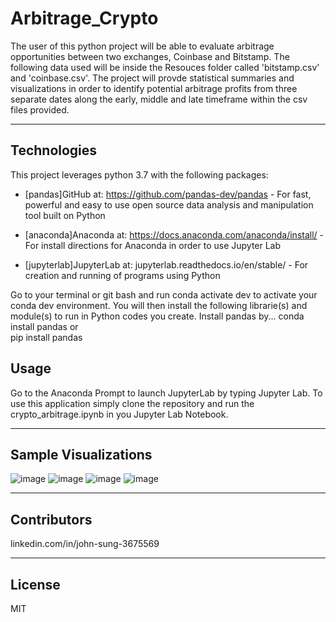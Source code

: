 # Arbitrage_Crypto

The user of this python project will be able to evaluate arbitrage opportunities between two exchanges, Coinbase and Bitstamp. The following data used will be inside the Resouces folder called 'bitstamp.csv' and 'coinbase.csv'. The project will provde statistical summaries and visualizations in order to identify potential arbitrage profits from three separate dates along the early, middle and late timeframe within the csv files provided.

---

## Technologies

This project leverages python 3.7 with the following packages:
 
* [pandas]GitHub at: https://github.com/pandas-dev/pandas - For fast, powerful and easy to use open source data analysis and manipulation tool built on Python

* [anaconda]Anaconda at: https://docs.anaconda.com/anaconda/install/ - For install directions for Anaconda in order to use Jupyter Lab

* [jupyterlab]JupyterLab at: jupyterlab.readthedocs.io/en/stable/ - For creation and running of programs using Python 

Go to your terminal or git bash and run conda activate dev to activate your conda dev environment. 
You will then install the following librarie(s) and module(s) to run in Python codes you create.
Install pandas by...
    conda install pandas
    or        
    pip install pandas

## Usage

Go to the Anaconda Prompt to launch JupyterLab by typing Jupyter Lab. To use this application simply clone the repository and run the crypto_arbitrage.ipynb in you Jupyter Lab Notebook.

---

## Sample Visualizations

![image](https://user-images.githubusercontent.com/87351302/139561903-e6b249c2-f7d1-4066-bb58-886204cd6709.png)
![image](https://user-images.githubusercontent.com/87351302/139561917-bedd9c1f-d104-4ef6-a37f-4dc2185d4ebf.png)
![image](https://user-images.githubusercontent.com/87351302/139562062-17b65d3a-1b97-4f10-a22a-ea006dca098a.png)
![image](https://user-images.githubusercontent.com/87351302/139562094-0e76e009-4036-4b2a-9f8e-f16f5fcac35a.png)



---

## Contributors

linkedin.com/in/john-sung-3675569

---

## License

MIT

